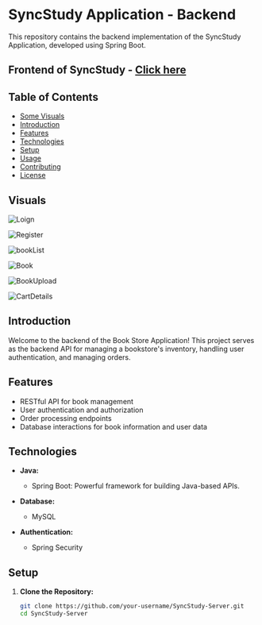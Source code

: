 # SyncStudy Application - Backend

This repository contains the backend implementation of the SyncStudy Application, developed using Spring Boot.

## Frontend of SyncStudy - [Click here](https://github.com/vikashSprem/SyncStudy.git)

## Table of Contents

- [Some Visuals](#visuals)
- [Introduction](#introduction)
- [Features](#features)
- [Technologies](#technologies)
- [Setup](#setup)
- [Usage](#usage)
- [Contributing](#contributing)
- [License](#license)

## Visuals

![Loign](https://github.com/vikashSprem/Book-Store-Application-Backend/assets/106796672/22c80a51-6144-439c-a179-1c3d3beb6067)

![Register](https://github.com/vikashSprem/Book-Store-Application-Backend/assets/106796672/94b8d15f-55cc-4352-9249-9b54dfdf163a)

![bookList](https://github.com/vikashSprem/Book-Store-Application-Backend/assets/106796672/b35126ee-03de-4e6d-bdcf-da1a4ed51cf8)

![Book](https://github.com/vikashSprem/Book-Store-Application-Backend/assets/106796672/99610de2-4d07-4916-9900-3a5d695c623e)

![BookUpload](https://github.com/vikashSprem/Book-Store-Application-Backend/assets/106796672/1342a84a-d67e-4341-ba84-b60f99a84c3d)

![CartDetails](https://github.com/vikashSprem/Book-Store-Application-Backend/assets/106796672/b41f6ae7-c69f-4954-9bea-cb6c0d3b5927)

## Introduction

Welcome to the backend of the Book Store Application! This project serves as the backend API for managing a bookstore's inventory, handling user authentication, and managing orders.

## Features

- RESTful API for book management
- User authentication and authorization
- Order processing endpoints
- Database interactions for book information and user data

## Technologies

- **Java:**

  - Spring Boot: Powerful framework for building Java-based APIs.

- **Database:**

  - MySQL

- **Authentication:**
  - Spring Security

## Setup

1. **Clone the Repository:**
   ```bash
   git clone https://github.com/your-username/SyncStudy-Server.git
   cd SyncStudy-Server
   ```
